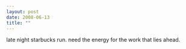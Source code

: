 ```yaml
---
layout: post
date: 2008-06-13
title: ""
---
```

late night starbucks run. need the energy for the work that lies ahead.